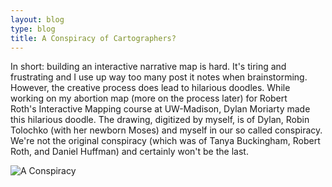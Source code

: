 ```yaml
---
layout: blog
type: blog
title: A Conspiracy of Cartographers?
---
```

In short: building an interactive narrative map is hard. It's tiring and frustrating and I use up way too many post it notes when brainstorming.
However, the creative process does lead to hilarious doodles. While working on my abortion map (more on the process later) for Robert Roth's Interactive Mapping course at UW-Madison, Dylan Moriarty made this hilarious doodle. The drawing, digitized by myself, is of Dylan, Robin Tolochko (with her newborn Moses) and myself in our so called conspiracy. We're not the original conspiracy (which was of Tanya Buckingham, Robert Roth, and Daniel Huffman) and certainly won't be the last.

![A Conspiracy](../../../../assets/img/blog/conspiracy.jpg)